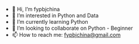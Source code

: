 - 👋 Hi, I’m fypbjchina
- 👀 I’m interested in Python and Data
- 🌱 I’m currently learning Python
- 💞️ I’m looking to collaborate on Python - Beginner
- 📫 How to reach me: fypbjchina@gmail.com

<!---
fypbjchina/fypbjchina is a ✨ special ✨ repository because its `README.md` (this file) appears on your GitHub profile.
You can click the Preview link to take a look at your changes.
--->
